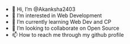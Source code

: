 - 👋 Hi, I’m @Akanksha2403
- 👀 I’m interested in Web Development
- 🌱 I’m currently learning Web Dev and CP
- 💞️ I’m looking to collaborate on Open Source
- 📫 How to reach me through my github profile

<!---
Akanksha2403/Akanksha2403 is a ✨ special ✨ repository because its `README.md` (this file) appears on your GitHub profile.
You can click the Preview link to take a look at your changes.
--->
